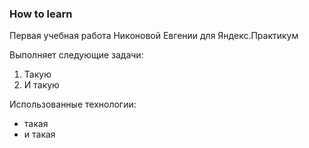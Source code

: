 ### How to learn


Первая учебная работа Никоновой Евгении для Яндекс.Практикум  
  
Выполняет следующие задачи:  
1. Такую  
2. И такую  
  
Использованные технологии:  
* такая  
* и такая  